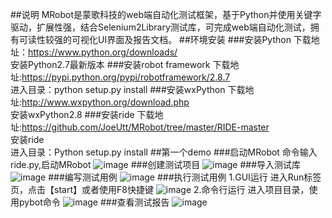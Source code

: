 ##说明
MRobot是蒙歌科技的web端自动化测试框架，基于Python并使用关键字驱动，扩展性强，结合Selenium2Library测试库，可完成web端自动化测试，拥有可读性较强的可视化UI界面及报告文档。
##环境安装
###安装Python
下载地址：https://www.python.org/downloads/
<br>安装Python2.7最新版本
###安装robot framework
下载地址:https://pypi.python.org/pypi/robotframework/2.8.7
<br>进入目录：python setup.py install
###安装wxPython
下载地址:http://www.wxpython.org/download.php
<br>安装wxPython2.8
###安装ride
下载地址:https://github.com/JoeUtt/MRobot/tree/master/RIDE-master
<br>安装ride
<br>进入目录：Python setup.py install
##第一个demo
###启动MRobot
命令输入ride.py,启动MRobot
![image](https://github.com/JoeUtt/MRobot/blob/master/screenshot/%E5%90%AF%E5%8A%A8.jpg)
###创建测试项目
![image](https://github.com/JoeUtt/MRobot/blob/master/screenshot/%E5%88%9B%E5%BB%BA%E9%A1%B9%E7%9B%AE.jpg)
###导入测试库
![image](https://github.com/JoeUtt/MRobot/blob/master/screenshot/%E5%AF%BC%E5%85%A5%E5%BA%93.jpg)
###编写测试用例
![image](https://github.com/JoeUtt/MRobot/blob/master/screenshot/%E6%B5%8B%E8%AF%95%E7%94%A8%E4%BE%8B.jpg)
###执行测试用例
1.GUI运行
进入Run标签页，点击【start】或者使用F8快捷键
![image](https://github.com/JoeUtt/MRobot/blob/master/screenshot/GUI%E8%BF%90%E8%A1%8C.jpg)
2.命令行运行
进入项目目录，使用pybot命令
![image](https://github.com/JoeUtt/MRobot/blob/master/screenshot/%E5%91%BD%E4%BB%A4%E8%A1%8C%E8%BF%90%E8%A1%8C.jpg)
###查看测试报告
![image](https://github.com/JoeUtt/MRobot/blob/master/screenshot/%E6%8A%A5%E5%91%8A.jpg)

